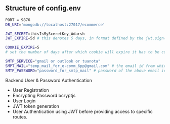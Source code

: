 ## Structure of config.env

```bash
PORT = 9876
DB_URI='mongodb://localhost:27017/ecommerce'

JWT_SECRET=thisIsMySceretKey_Adarsh
JWT_EXPIRE=5d # this denotes 5 days, in format defined by the jwt.sign() ,method .

COOKIE_EXPIRE=5 
# set the number of days after which cookie will expire it has to be converted to ms though.

SMTP_SERVICE="gmail or outlook or tuanota"
SMPT_MAIL="temp_mail_for_e-comm_6pp@gmail.com" # the email id from which the email will be sent
SMTP_PASSWORD="password_for_smtp_mail" # password of the above email id.
```



Backend User & Password Authentication
 * User Registration
 * Encrypting Password bcryptjs
 * User Login
 * JWT token generation
 * User Authentication using JWT before providing access to specific routes.
 